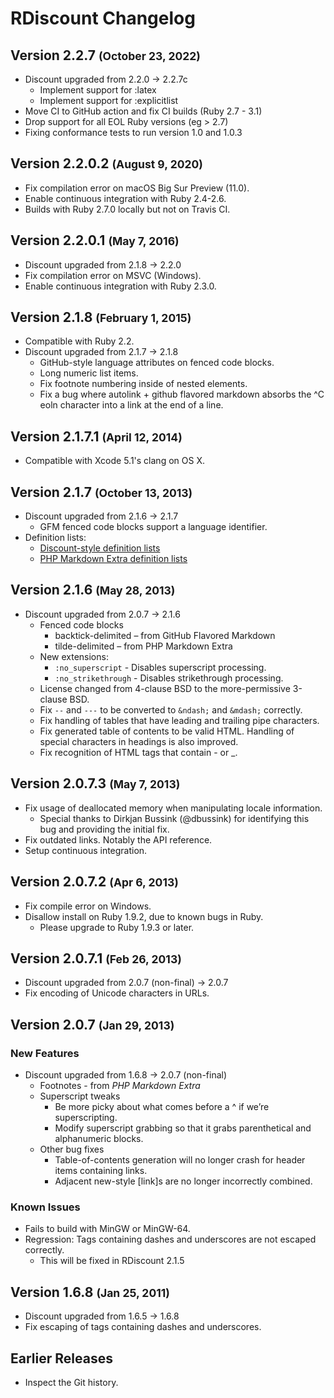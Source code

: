 # RDiscount Changelog

## Version 2.2.7 <small>(October 23, 2022)</small>

* Discount upgraded from 2.2.0 -> 2.2.7c
    * Implement support for :latex
    * Implement support for :explicitlist
* Move CI to GitHub action and fix CI builds (Ruby 2.7 - 3.1)
* Drop support for all EOL Ruby versions (eg > 2.7)
* Fixing conformance tests to run version 1.0 and 1.0.3

## Version 2.2.0.2 <small>(August 9, 2020)</small>

* Fix compilation error on macOS Big Sur Preview (11.0).
* Enable continuous integration with Ruby 2.4-2.6.
* Builds with Ruby 2.7.0 locally but not on Travis CI.

## Version 2.2.0.1 <small>(May 7, 2016)</small>

* Discount upgraded from 2.1.8 -> 2.2.0
* Fix compilation error on MSVC (Windows).
* Enable continuous integration with Ruby 2.3.0.

## Version 2.1.8 <small>(February 1, 2015)</small>

* Compatible with Ruby 2.2.
* Discount upgraded from 2.1.7 -> 2.1.8
    * GitHub-style language attributes on fenced code blocks.
    * Long numeric list items.
    * Fix footnote numbering inside of nested elements.
    * Fix a bug where autolink + github flavored markdown absorbs the ^C eoln character into a link at the end of a line.

## Version 2.1.7.1 <small>(April 12, 2014)</small>

* Compatible with Xcode 5.1's clang on OS X.

## Version 2.1.7 <small>(October 13, 2013)</small>

* Discount upgraded from 2.1.6 -> 2.1.7
    * GFM fenced code blocks support a language identifier.
* Definition lists:
    * [Discount-style definition lists](http://www.pell.portland.or.us/~orc/Code/discount/#dl)
    * [PHP Markdown Extra definition lists](http://michelf.ca/projects/php-markdown/extra/#def-list)

## Version 2.1.6 <small>(May 28, 2013)</small>

* Discount upgraded from 2.0.7 -> 2.1.6
    * Fenced code blocks
        * backtick-delimited – from GitHub Flavored Markdown
        * tilde-delimited – from PHP Markdown Extra
    * New extensions:
        * `:no_superscript` - Disables superscript processing.
        * `:no_strikethrough` - Disables strikethrough processing.
    * License changed from 4-clause BSD to the more-permissive 3-clause BSD.
    * Fix `--` and `---` to be converted to `&ndash;` and `&mdash;` correctly.
    * Fix handling of tables that have leading and trailing pipe characters.
    * Fix generated table of contents to be valid HTML.
      Handling of special characters in headings is also improved.
    * Fix recognition of HTML tags that contain - or _.

## Version 2.0.7.3 <small>(May 7, 2013)</small>

* Fix usage of deallocated memory when manipulating locale information.
    * Special thanks to Dirkjan Bussink (@dbussink) for identifying this bug and providing the initial fix.
* Fix outdated links. Notably the API reference.
* Setup continuous integration.

## Version 2.0.7.2 <small>(Apr 6, 2013)</small>

* Fix compile error on Windows.
* Disallow install on Ruby 1.9.2, due to known bugs in Ruby.
    * Please upgrade to Ruby 1.9.3 or later.

## Version 2.0.7.1 <small>(Feb 26, 2013)</small>

* Discount upgraded from 2.0.7 (non-final) -> 2.0.7
* Fix encoding of Unicode characters in URLs.

## Version 2.0.7 <small>(Jan 29, 2013)</small>

### New Features

* Discount upgraded from 1.6.8 -> 2.0.7 (non-final)
    * Footnotes - from *PHP Markdown Extra*
    * Superscript tweaks
        * Be more picky about what comes before a ^ if we’re superscripting.
        * Modify superscript grabbing so that it grabs parenthetical and alphanumeric blocks.
    * Other bug fixes
        * Table-of-contents generation will no longer crash for header items containing links.
        * Adjacent new-style [link]s are no longer incorrectly combined.

### Known Issues

* Fails to build with MinGW or MinGW-64.
* Regression: Tags containing dashes and underscores are not escaped correctly.
    * This will be fixed in RDiscount 2.1.5

## Version 1.6.8 <small>(Jan 25, 2011)</small>

* Discount upgraded from 1.6.5 -> 1.6.8
* Fix escaping of tags containing dashes and underscores.

## Earlier Releases

* Inspect the Git history.
